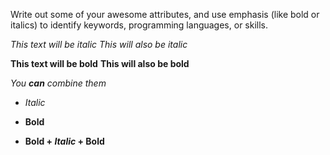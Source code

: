 Write out some of your awesome attributes, and use emphasis (like bold or italics) to identify keywords, programming languages, or skills.

*This text will be italic*
_This will also be italic_

**This text will be bold**
__This will also be bold__

_You **can** combine them_

- *Italic*

- **Bold**

- __Bold + *Italic* + Bold__
